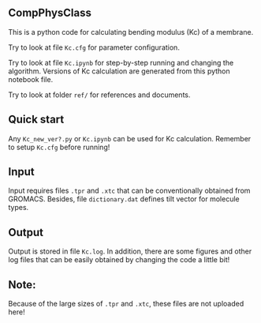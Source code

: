 ## CompPhysClass
This is a python code for calculating bending modulus (Kc) of a membrane. 

Try to look at file `Kc.cfg` for parameter configuration.

Try to look at file `Kc.ipynb` for step-by-step running and changing the algorithm. Versions of Kc calculation are generated from this python notebook file.

Try to look at folder `ref/` for references and documents.

## Quick start
Any `Kc_new_ver?.py` or `Kc.ipynb` can be used for Kc calculation. Remember to setup `Kc.cfg` before running!

## Input
Input requires files `.tpr` and `.xtc` that can be conventionally obtained from GROMACS. Besides, file `dictionary.dat` defines tilt vector for molecule types.

## Output
Output is stored in file `Kc.log`. In addition, there are some figures and other log files that can be easily obtained by changing the code a little bit!

## Note:
Because of the large sizes of `.tpr` and `.xtc`, these files are not uploaded here!
